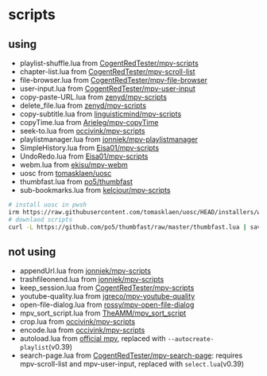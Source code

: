 # scripts

## using

- playlist-shuffle.lua from [CogentRedTester/mpv-scripts](https://github.com/CogentRedTester/mpv-scripts)
- chapter-list.lua from [CogentRedTester/mpv-scroll-list](https://github.com/CogentRedTester/mpv-scroll-list)
- file-browser.lua from [CogentRedTester/mpv-file-browser](https://github.com/CogentRedTester/mpv-file-browser)
- user-input.lua from [CogentRedTester/mpv-user-input](https://github.com/CogentRedTester/mpv-user-input)
- copy-paste-URL.lua from [zenyd/mpv-scripts](https://github.com/zenyd/mpv-scripts)
- delete_file.lua from [zenyd/mpv-scripts](https://github.com/zenyd/mpv-scripts)
- copy-subtitle.lua from [linguisticmind/mpv-scripts](https://github.com/linguisticmind/mpv-scripts)
- copyTime.lua from [Arieleg/mpv-copyTime](https://github.com/Arieleg/mpv-copyTime)
- seek-to.lua from [occivink/mpv-scripts](https://github.com/occivink/mpv-scripts)
- playlistmanager.lua from [jonniek/mpv-playlistmanager](https://github.com/jonniek/mpv-playlistmanager)
- SimpleHistory.lua from [Eisa01/mpv-scripts](https://github.com/Eisa01/mpv-scripts)
- UndoRedo.lua from [Eisa01/mpv-scripts](https://github.com/Eisa01/mpv-scripts)
- webm.lua from [ekisu/mpv-webm](https://github.com/ekisu/mpv-webm)
- uosc from [tomasklaen/uosc](https://github.com/tomasklaen/uosc)
- thumbfast.lua from [po5/thumbfast](https://github.com/po5/thumbfast)
- sub-bookmarks.lua from [kelciour/mpv-scripts](https://github.com/kelciour/mpv-scripts)

```bash
# install uosc in pwsh
irm https://raw.githubusercontent.com/tomasklaen/uosc/HEAD/installers/windows.ps1 | iex
# downlaod scripts
curl -L https://github.com/po5/thumbfast/raw/master/thumbfast.lua | save -f scripts/thumbfast.lua
```

## not using

- appendUrl.lua from [jonniek/mpv-scripts](https://github.com/jonniek/mpv-scripts)
- trashfileonend.lua from [jonniek/mpv-scripts](https://github.com/jonniek/mpv-scripts)
- keep_session.lua from [CogentRedTester/mpv-scripts](https://github.com/CogentRedTester/mpv-scripts)
- youtube-quality.lua from [jgreco/mpv-youtube-quality](https://github.com/jgreco/mpv-youtube-quality)
- open-file-dialog.lua from [rossy/mpv-open-file-dialog](https://github.com/rossy/mpv-open-file-dialog)
- mpv_sort_script.lua from [TheAMM/mpv_sort_script](https://github.com/TheAMM/mpv_sort_script)
- crop.lua from [occivink/mpv-scripts](https://github.com/occivink/mpv-scripts)
- encode.lua from [occivink/mpv-scripts](https://github.com/occivink/mpv-scripts)
- autoload.lua from [official mpv](https://github.com/mpv-player/mpv/blob/master/TOOLS/lua/autoload.lua), replaced with `--autocreate-playlist`(v0.39)
- search-page.lua from [CogentRedTester/mpv-search-page](https://github.com/CogentRedTester/mpv-search-page): requires mpv-scroll-list and mpv-user-input, replaced with `select.lua`(v0.39)
